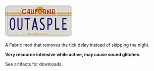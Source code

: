 ![OUTASPLE](./src/main/resources/assets/outasple/img.png)

A Fabric mod that removes the tick delay instead of skipping the night.

**Very resource intensive while active, may cause sound glitches.**

See artifacts for downloads.
